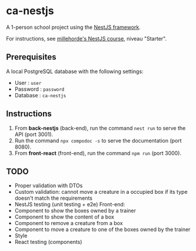 # ca-nestjs
A 1-person school project using the [NestJS framework](https://github.com/nestjs/nest).

For instructions, see [millehorde's NestJS course](https://github.com/millehorde/courses/blob/master/courses/nestjs.md#niveau-starter), niveau "Starter".

## Prerequisites
A local PostgreSQL database with the following settings:
- User : `user`
- Password : `password`
- Database : `ca-nestjs`

## Instructions
1. From **back-nestjs** (back-end), run the command `nest run` to serve the API (port 3001).
2. Run the command `npx compodoc -s` to serve the documentation (port 8080). 
3. From **front-react** (front-end), run the command `npm run` (port 3000).

## TODO
- Proper validation with DTOs
- Custom validation: cannot move a creature in a occupied box if its type doesn't match the requirements 
- NestJS testing (unit testing + e2e)
Front-end:
- Component to show the boxes owned by a trainer
- Component to show the content of a box
- Component to remove a creature from a box
- Component to move a creature to one of the boxes owned by the trainer
- Style
- React testing (components)
